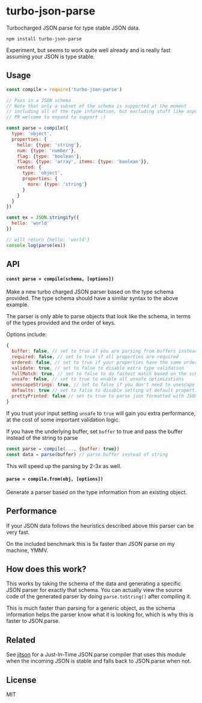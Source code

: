 # turbo-json-parse

Turbocharged JSON.parse for type stable JSON data.

```
npm install turbo-json-parse
```

Experiment, but seems to work quite well already
and is really fast assuming your JSON is type stable.

## Usage

``` js
const compile = require('turbo-json-parse')

// Pass in a JSON schema
// Note that only a subset of the schema is supported at the moment
// including all of the type information, but excluding stuff like anyOf
// PR welcome to expand to support :)

const parse = compile({
  type: 'object',
  properties: {
    hello: {type: 'string'},
    num: {type: 'number'},
    flag: {type: 'boolean'},
    flags: {type: 'array', items: {type: 'boolean'}},
    nested: {
      type: 'object',
      properties: {
        more: {type: 'string'}
      }
    }
  }
})

const ex = JSON.stringify({
  hello: 'world'
})

// will return {hello: 'world'}
console.log(parse(ex))
```

## API

#### `const parse = compile(schema, [options])`

Make a new turbo charged JSON parser based on the type schema provided.
The type schema should have a similar syntax to the above example.

The parser is only able to parse objects that look like the schema,
in terms of the types provided and the order of keys.

Options include:

```js
{
  buffer: false, // set to true if you are parsing from buffers instead of strings
  required: false, // set to true if all properties are required
  ordered: false, // set to true if your properties have the same order always
  validate: true, // set to false to disable extra type validation
  fullMatch: true, // set to false to do fastest match based on the schema (unsafe!) 
  unsafe: false, // set to true to enable all unsafe optimizations
  unescapeStrings: true, // set to false if you don't need to unescape \ chars
  defaults: true // set to false to disable setting of default properties
  prettyPrinted: false // set to true to parse json formatted with JSON.stringify(x, null, 2)
}
```

If you trust your input setting `unsafe` to `true` will gain you extra performance, at the cost of some important validation logic.

If you have the underlying buffer, set `buffer` to true and pass the buffer instead of the string to parse

```js
const parse = compile(..., {buffer: true})
const data = parse(buffer) // parse buffer instead of string
```

This will speed up the parsing by 2-3x as well.

#### `parse = compile.from(obj, [options])`

Generate a parser based on the type information from an existing object.

## Performance

If your JSON data follows the heuristics described above this parser can be very fast.

On the included benchmark this is 5x faster than JSON parse on my machine, YMMV.

## How does this work?

This works by taking the schema of the data and generating a specific JSON parser for exactly that schema.
You can actually view the source code of the generated parser by doing `parse.toString()` after compiling it.

This is much faster than parsing for a generic object, as the schema information helps the parser know what
it is looking for, which is why this is faster to JSON.parse.

## Related

See [jitson](https://github.com/mafintosh/jitson) for a Just-In-Time JSON.parse compiler
that uses this module when the incoming JSON is stable and falls back to JSON.parse when not.

## License

MIT
